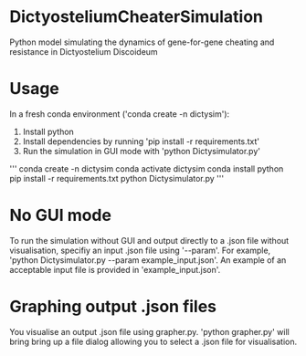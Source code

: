 # DictyosteliumCheaterSimulation
Python model simulating the dynamics of gene-for-gene cheating and resistance in Dictyostelium Discoideum


# Usage

In a fresh conda environment ('conda create -n dictysim'): 

1. Install python
2. Install dependencies by running 'pip install -r requirements.txt'
3. Run the simulation in GUI mode with 'python Dictysimulator.py'

'''
conda create -n dictysim
conda activate dictysim
conda install python
pip install -r requirements.txt
python Dictysimulator.py
'''

# No GUI mode
To run the simulation without GUI and output directly to a .json file without visualisation, specifiy an input .json file using '--param'. For example, 'python Dictysimulator.py --param example_input.json'. An example of an acceptable input file is provided in 'example_input.json'.

# Graphing output .json files
You visualise an output .json file using grapher.py. 'python grapher.py' will bring bring up a file dialog allowing you to select a .json file for visualisation.

